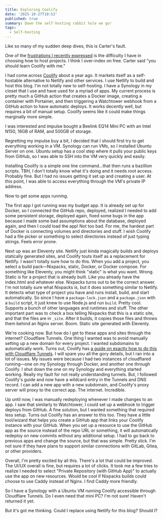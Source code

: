 ```yaml
---
title: Exploring Coolify
date: '2025-10-27T10:53'
published: true
summary: Down the self-hosting rabbit hole we go!
tags:
  - Self-hosting
---
```

Like so many of my sudden deep dives, this is Carter's fault.

One of the [frustrations I recently expressed](https://samwarnick.com/blog/i-almost-feel-like-doing-something/) is the difficulty I have in choosing how to host projects. I think I over-index on free. Carter said "you should learn Coolify with me."

I had come across [Coolify](https://coolify.io) about a year ago. It markets itself as a self-hostable alternative to Netlify and other services. I use Netlify to build and host this blog. I'm not totally new to self-hosting. I have a Synology in my closet that I use and have used for a myriad of apps. My current process is pretty much a GitHub action that creates a Docker image, creating a container with Portainer, and then triggering a Watchtower webhook from a GitHub action to have automatic deploys. It works decently well, but requires a bit of manual setup. Coolify seems like it could make things marginally more simple.

I was interested and impulse bought a Beelink EQ14 Mini PC with an Intel N150, 16GB of RAM, and 500GB of storage.

Regretting my impulse buy a bit, I decided that I should first try to get everything working in a VM. Synology can run VMs, so I installed Ubuntu Server on one. Ubuntu setup has a cool step where it pulls your public keys from GitHub, so I was able to SSH into the VM very quickly and easily.

Installing Coolify is a simple one line command…that then runs a bazillion scripts. TBH, I don't totally know what it's doing and it needs root access. Probably fine. But I had no issues getting it set up and creating a user. At this point, I was able to access everything through the VM's private IP address.

Now to get some apps running.

The first app I got running was my budget app. It is already set up for Docker, so I connected the GitHub repo, deployed, realized I needed to add some persistent storage, deployed again, fixed some bugs in the app because I made some bad assumptions about the database, deployed again, and then I could load the app! Not too bad. For me, the hardest part of Docker is connecting volumes and directories and stuff. I wish Coolify had a file picker or something to select directories instead of just typing strings. Feels error prone.

Next up was an Eleventy site. Netlify just kinda magically builds and deploys statically generated sites, and Coolify touts itself as a replacement for Netlify. I wasn't totally sure how to do this. When you add a project, you select a build pack—Nixpacks, static, Docker, or Docker compose. For something like Eleventy, you might think "static" is what you want. Wrong. Static is for a project that is already built. Like you already have the index.html and whatever else. Nixpacks turns out to be the correct answer. I'm not totally sure what Nixpacks is, but it does something similar to Netlify. It detects what type of project you have and runs install, build, and start automatically. So since I have a `package-lock.json` and a `package.json` with a `build` script, it just knew to use Node.js and run `build`. Pretty cool. Supports a bunch of other languages and runtimes and stuff. The other important part was to check a box telling Nixpacks that this is a static site, and that the files are in `_site`. After it builds, it copies those files and throws them behind an Nginx server. Boom. Static site generated with Eleventy.

We're cooking now. But how do I get to these apps and sites through the internet? Cloudflare Tunnels. One thing I wanted was to avoid manually setting up a new domain for every project. I wanted subdomains to automatically work. Turns out, Coolify has [a guide on exactly how to do this with Cloudflare Tunnels](https://coolify.io/docs/knowledge-base/cloudflare/tunnels/all-resource). I will spare you all the gory details, but I ran into a lot of issues. My issues were because I had two instances of cloudflared running—one on my Synology through Docker, and another one through Coolify. I shut down the one on my Synology and everything started working. Really my fault for not really understanding tunnels. But, I followed Coolify's guide and now have a wildcard entry in the Tunnels and DNS record. I can add a new app with a new subdomain, and Coolify's proxy server will proxy to the correct app. The internet. Incredible.

Up until now, I was manually redeploying whenever I made changes to an app. I saw that similarly to Watchtower, I could set up a webhook to trigger deploys from GitHub. A fine solution, but I wanted something that required less setup. Turns out Coolify has an answer to this too. They have a little tool/wizard that helps you create a GitHub app that links your Coolify instance with your GitHub. When you set up a resource to use the GitHub app as the source instead of the repo URL or something, it will automatically redeploy on new commits without any additional setup. I had to go back to previous apps and change the source, but that was simple. Pretty slick. I'm not sure if they have plans to support similar connections with GitLab, Gitea, or other providers.

Overall, I'm pretty excited by all this. There's a lot that could be improved. The UI/UX overall is fine, but requires a lot of clicks. It took me a few tries to realize I needed to select "Private Repository (with GitHub App)" to actually use the app on new resources. Would be cool if Nixpacks builds could choose to use Caddy instead of Nginx. I find Caddy more friendly.

So I have a Synology with a Ubuntu VM running Coolify accessible through Cloudflare Tunnels. Do I even need that mini PC? I'm not sure! Haven't returned it yet.

But it's got me thinking. Could I replace using Netlify for this blog? Should I?
